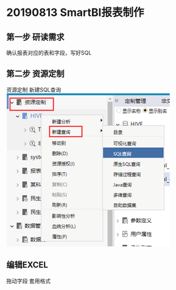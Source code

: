 # 20190813 SmartBI报表制作

## 第一步 研读需求

确认报表对应的表和字段，写好SQL

## 第二步 资源定制 
资源定制 新建SQL查询
![SQL查询](./images/20190813-1.png)

## 编辑EXCEL
拖动字段
套用格式